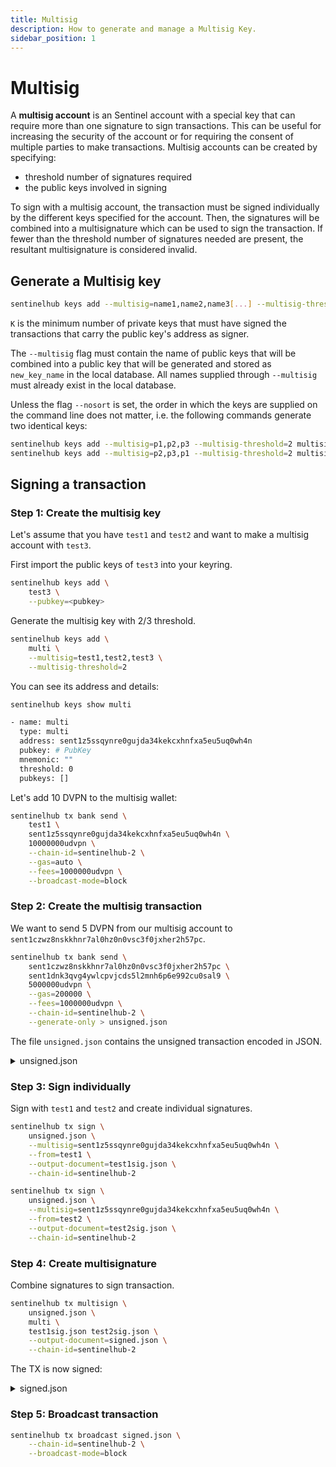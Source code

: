 ```yaml
---
title: Multisig
description: How to generate and manage a Multisig Key.
sidebar_position: 1
---
```


# Multisig

A **multisig account** is an Sentinel account with a special key that can require more than one signature to sign transactions. This can be useful for increasing the security of the account or for requiring the consent of multiple parties to make transactions. Multisig accounts can be created by specifying:

- threshold number of signatures required
- the public keys involved in signing

To sign with a multisig account, the transaction must be signed individually by the different keys specified for the account. Then, the signatures will be combined into a multisignature which can be used to sign the transaction. If fewer than the threshold number of signatures needed are present, the resultant multisignature is considered invalid.

## Generate a Multisig key

```bash
sentinelhub keys add --multisig=name1,name2,name3[...] --multisig-threshold=K new_key_name
```

`K` is the minimum number of private keys that must have signed the transactions that carry the public key's address as signer.

The `--multisig` flag must contain the name of public keys that will be combined into a public key that will be generated and stored as `new_key_name` in the local database. All names supplied through `--multisig` must already exist in the local database.

Unless the flag `--nosort` is set, the order in which the keys are supplied on the command line does not matter, i.e. the following commands generate two identical keys:

```bash
sentinelhub keys add --multisig=p1,p2,p3 --multisig-threshold=2 multisig_address
sentinelhub keys add --multisig=p2,p3,p1 --multisig-threshold=2 multisig_address
```

## Signing a transaction

### Step 1: Create the multisig key

Let's assume that you have `test1` and `test2` and want to make a multisig account with `test3`.

First import the public keys of `test3` into your keyring.

```sh
sentinelhub keys add \
    test3 \
    --pubkey=<pubkey>
```

Generate the multisig key with 2/3 threshold.

```sh
sentinelhub keys add \
    multi \
    --multisig=test1,test2,test3 \
    --multisig-threshold=2
```

You can see its address and details:

```sh
sentinelhub keys show multi

- name: multi
  type: multi
  address: sent1z5ssqynre0gujda34kekcxhnfxa5eu5uq0wh4n
  pubkey: # PubKey
  mnemonic: ""
  threshold: 0
  pubkeys: []
```

Let's add 10 DVPN to the multisig wallet:

```bash
sentinelhub tx bank send \
    test1 \
    sent1z5ssqynre0gujda34kekcxhnfxa5eu5uq0wh4n \
    10000000udvpn \
    --chain-id=sentinelhub-2 \
    --gas=auto \
    --fees=1000000udvpn \
    --broadcast-mode=block
```

### Step 2: Create the multisig transaction

We want to send 5 DVPN from our multisig account to `sent1czwz8nskkhnr7al0hz0n0vsc3f0jxher2h57pc`.

```bash
sentinelhub tx bank send \
    sent1czwz8nskkhnr7al0hz0n0vsc3f0jxher2h57pc \
    sent1dnk3qvg4ywlcpvjcds5l2mnh6p6e992cu0sal9 \
    5000000udvpn \
    --gas=200000 \
    --fees=1000000udvpn \
    --chain-id=sentinelhub-2 \
    --generate-only > unsigned.json
```

The file `unsigned.json` contains the unsigned transaction encoded in JSON.

<details><summary>unsigned.json</summary>
<p>

#### This is the content of the `unsigned.json` file

```json
{
  "body": {
    "messages": [
      {
        "@type": "/cosmos.bank.v1beta1.MsgSend",
        "from_address": "sent1czwz8nskkhnr7al0hz0n0vsc3f0jxher2h57pc",
        "to_address": "sent1dnk3qvg4ywlcpvjcds5l2mnh6p6e992cu0sal9",
        "amount": [
          {
            "denom": "udvpn",
            "amount": "5000000000000000000"
          }
        ]
      }
    ],
    "memo": "",
    "timeout_height": "0",
    "extension_options": [],
    "non_critical_extension_options": []
  },
  "auth_info": {
    "signer_infos": [],
    "fee": {
      "amount": [
        {
          "denom": "udvpn",
          "amount": "1000000"
        }
      ],
      "gas_limit": "200000",
      "payer": "",
      "granter": ""
    }
  },
  "signatures": []
}
```

</p>
</details>

### Step 3: Sign individually

Sign with `test1` and `test2` and create individual signatures.

```sh
sentinelhub tx sign \
    unsigned.json \
    --multisig=sent1z5ssqynre0gujda34kekcxhnfxa5eu5uq0wh4n \
    --from=test1 \
    --output-document=test1sig.json \
    --chain-id=sentinelhub-2
```

```sh
sentinelhub tx sign \
    unsigned.json \
    --multisig=sent1z5ssqynre0gujda34kekcxhnfxa5eu5uq0wh4n \
    --from=test2 \
    --output-document=test2sig.json \
    --chain-id=sentinelhub-2
```

### Step 4: Create multisignature

Combine signatures to sign transaction.

```sh
sentinelhub tx multisign \
    unsigned.json \
    multi \
    test1sig.json test2sig.json \
    --output-document=signed.json \
    --chain-id=sentinelhub-2
```

The TX is now signed:

<details><summary>signed.json</summary>
<p>

#### This is the content of the `signed.json` file

```json
{
  "body": {
    "messages": [
      {
        "@type": "/cosmos.bank.v1beta1.MsgSend",
        "from_address": "sent1czwz8nskkhnr7al0hz0n0vsc3f0jxher2h57pc",
        "to_address": "sent1dnk3qvg4ywlcpvjcds5l2mnh6p6e992cu0sal9",
        "amount": [
          {
            "denom": "udvpn",
            "amount": "5000000000000000000"
          }
        ]
      }
    ],
    "memo": "",
    "timeout_height": "0",
    "extension_options": [],
    "non_critical_extension_options": []
  },
  "auth_info": {
    "signer_infos": [
      {
        "public_key": {
          "@type": "/cosmos.crypto.multisig.LegacyAminoPubKey",
          "threshold": 2,
          "public_keys": [
            {
              "@type": "/cosmos.crypto.secp256k1.PubKey",
              "key": "ApCzSG8k7Tr4aM6e4OJRExN7cNtvH21L9azbh+uRrvt4"
            },
            {
              "@type": "/cosmos.crypto.secp256k1.PubKey",
              "key": "Ah91erz8ChNanqLe9ea948rvAiXMCRlR5Ka7EE/c0xUK"
            },
            {
              "@type": "/cosmos.crypto.secp256k1.PubKey",
              "key": "A0OjtIUCFJM3AobJ9HJTWKP9RZV2+WPcwVjLgsAidrZ/"
            }
          ]
        },
        "mode_info": {
          "multi": {
            "bitarray": {
              "extra_bits_stored": 3,
              "elems": "wA=="
            },
            "mode_infos": [
              {
                "single": {
                  "mode": "SIGN_MODE_LEGACY_AMINO_JSON"
                }
              },
              {
                "single": {
                  "mode": "SIGN_MODE_LEGACY_AMINO_JSON"
                }
              }
            ]
          }
        },
        "sequence": "1"
      }
    ],
    "fee": {
      "amount": [
        {
          "denom": "udvpn",
          "amount": "1000000"
        }
      ],
      "gas_limit": "200000",
      "payer": "",
      "granter": ""
    }
  },
  "signatures": [
    "CkCEeIbeGc+I1ipZuhp/0KhVNnWAv2tTlvgo5x61lzk1KHmLPV38m/YFurrFt5cm5+fqIXrn+FlOjrJuzBhw8ogYCkCawm9mpXsBHk0CFsE5618fVnvScEkfrzW0c2jCcjqV8EPuj3ut74UWzZyQkwtJGxUWtro9EgnGsB7Di1Gzizst"
  ]
}
```

</p>
</details>

### Step 5: Broadcast transaction

```sh
sentinelhub tx broadcast signed.json \
    --chain-id=sentinelhub-2 \
    --broadcast-mode=block
```
